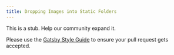 ```yaml
---
title: Dropping Images into Static Folders
---
```

This is a stub. Help our community expand it.

Please use the [Gatsby Style Guide](/docs/gatsby-style-guide/) to ensure your pull request gets accepted.